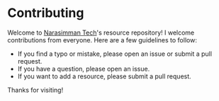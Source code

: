 # Contributing

Welcome to [Narasimman Tech](https://narasimmantech.com)'s resource repository! I welcome contributions from everyone. Here are a few guidelines to follow:

- If you find a typo or mistake, please open an issue or submit a pull request.
- If you have a question, please open an issue.
- If you want to add a resource, please submit a pull request.

Thanks for visiting!
